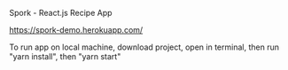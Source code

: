 Spork - React.js Recipe App

https://spork-demo.herokuapp.com/

To run app on local machine, download project, open in terminal, then run "yarn install", then "yarn start"
